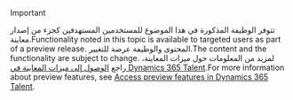 > [!IMPORTANT]
> <span data-ttu-id="f9c70-101">تتوفر الوظيفة المذكورة في هذا الموضوع للمستخدمين المستهدفين كجزء من إصدار معاينة.</span><span class="sxs-lookup"><span data-stu-id="f9c70-101">Functionality noted in this topic is available to targeted users as part of a preview release.</span></span> <span data-ttu-id="f9c70-102">المحتوى والوظيفة عرضة للتغيير.</span><span class="sxs-lookup"><span data-stu-id="f9c70-102">The content and the functionality are subject to change.</span></span> <span data-ttu-id="f9c70-103">لمزيد من المعلومات حول ميزات المعاينة، راجع [الوصول إلى ميزات المعاينة في Dynamics 365 Talent](../access-preview-feature.md).</span><span class="sxs-lookup"><span data-stu-id="f9c70-103">For more information about preview features, see [Access preview features in Dynamics 365 Talent](../access-preview-feature.md).</span></span>
